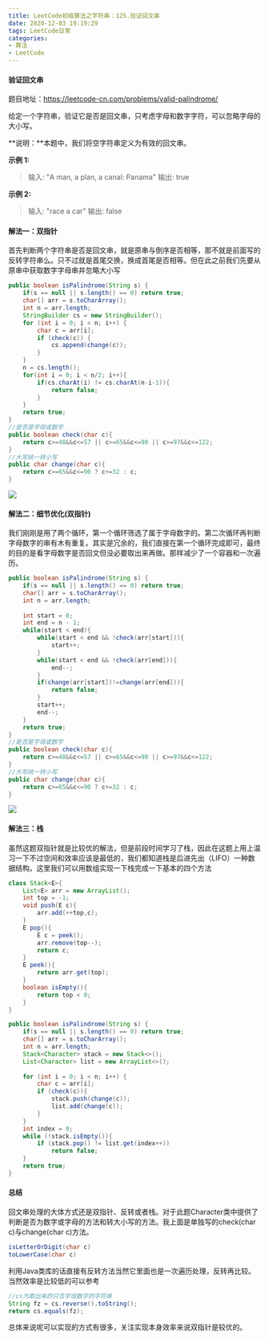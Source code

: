```yaml
---
title: LeetCode初级算法之字符串：125.验证回文串
date: 2020-12-03 19:19:29
tags: LeetCode日常
categories: 
- 算法
- LeetCode
---
```


#### 验证回文串

题目地址：https://leetcode-cn.com/problems/valid-palindrome/

给定一个字符串，验证它是否是回文串，只考虑字母和数字字符，可以忽略字母的大小写。<!--more-->

**说明：**本题中，我们将空字符串定义为有效的回文串。

**示例 1:**

> 输入: "A man, a plan, a canal: Panama"
> 输出: true

**示例 2:**

> 输入: "race a car"
> 输出: false



#### 解法一：双指针

首先判断两个字符串是否是回文串，就是原串与倒序是否相等，那不就是前面写的反转字符串么。只不过就是首尾交换，换成首尾是否相等。但在此之前我们先要从原串中获取数字字母串并忽略大小写

```java
public boolean isPalindrome(String s) {
    if(s == null || s.length() == 0) return true;
    char[] arr = s.toCharArray();
    int n = arr.length;
    StringBuilder cs = new StringBuilder();
    for (int i = 0; i < n; i++) {
        char c = arr[i];
        if (check(c)) {
            cs.append(change(c));
        }
    }
    n = cs.length();
    for(int i = 0; i < n/2; i++){
        if(cs.charAt(i) != cs.charAt(n-i-1)){
            return false;
        }
    }
    return true;
}
//是否是字母或数字
public boolean check(char c){
    return c>=48&&c<=57 || c>=65&&c<=90 || c>=97&&c<=122;
}
//大写统一转小写
public char change(char c){
    return c>=65&&c<=90 ? c+=32 : c;
}
```

![](https://gitee-blogimage.oss-cn-beijing.aliyuncs.com/blogImage/%E9%AA%8C%E8%AF%81%E5%9B%9E%E6%96%87%E4%B8%B2/1.png)

#### 解法二：细节优化(双指针)

我们刚刚是用了两个循环，第一个循环筛选了属于字母数字的。第二次循环再判断字母数字的串有木有重复。其实是冗余的，我们直接在第一个循环完成即可，最终的目的是看字母数字是否回文但没必要取出来再做。那样减少了一个容器和一次遍历。

```java
public boolean isPalindrome(String s) {
    if(s == null || s.length() == 0) return true;
    char[] arr = s.toCharArray();
    int n = arr.length;
    
    int start = 0;
    int end = n - 1;
    while(start < end){
        while(start < end && !check(arr[start])){
            start++;
        }
        while(start < end && !check(arr[end])){
            end--;
        }
        if(change(arr[start])!=change(arr[end])){
            return false;
        }
        start++;
        end--;
    }
    return true;
}
//是否是字母或数字
public boolean check(char c){
    return c>=48&&c<=57 || c>=65&&c<=90 || c>=97&&c<=122;
}
//大写统一转小写
public char change(char c){
    return c>=65&&c<=90 ? c+=32 : c;
}
```

![](https://gitee-blogimage.oss-cn-beijing.aliyuncs.com/blogImage/%E9%AA%8C%E8%AF%81%E5%9B%9E%E6%96%87%E4%B8%B2/2.png)

#### 解法三：栈

虽然这题双指针就是比较优的解法，但是前段时间学习了栈，因此在这题上用上温习一下不过空间和效率应该是最低的，我们都知道栈是后进先出（LIFO）一种数据结构。这里我们可以用数组实现一下栈完成一下基本的四个方法

```java
class Stack<E>{
    List<E> arr = new ArrayList();
    int top = -1;        
    void push(E c){
        arr.add(++top,c);
    }
    E pop(){
        E c = peek();
        arr.remove(top--);
        return c;
    }
    E peek(){
        return arr.get(top);
    }
    boolean isEmpty(){
        return top < 0;
    }
}
```
```java
public boolean isPalindrome(String s) {
    if(s == null || s.length() == 0) return true;
    char[] arr = s.toCharArray();
    int n = arr.length;
    Stack<Character> stack = new Stack<>();
    List<Character> list = new ArrayList<>();
        
    for (int i = 0; i < n; i++) {
        char c = arr[i];
        if (check(c)){
            stack.push(change(c));
            list.add(change(c));
        }
    }
    int index = 0;
    while (!stack.isEmpty()){
        if (stack.pop() != list.get(index++))
            return false;
    }
    return true;
}
```



#### 总结

回文串处理的大体方式还是双指针、反转或者栈。对于此题Character类中提供了判断是否为数字或字母的方法和转大小写的方法。我上面是单独写的check(char c)与change(char c)方法。

```java
isLetterOrDigit(char c)
toLowerCase(char c)
```

利用Java类库的话直接有反转方法当然它里面也是一次遍历处理，反转再比较。当然效率是比较低的可以参考

```java
//cs为取出来的只含字母数字的字符串
String fz = cs.reverse().toString();
return cs.equals(fz);
```

总体来说呢可以实现的方式有很多，关注实现本身效率来说双指针是较优的。
